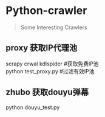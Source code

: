 # Python-crawler
> Some Interesting Crawlers

## proxy 获取IP代理池
scrapy crwal kdlspider #获取免费IP池   
python test_proxy.py   #过滤有效IP池

## zhubo 获取douyu弹幕
python douyu_test.py